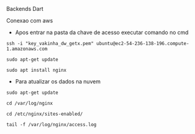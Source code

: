 Backends Dart


Conexao com aws
- Apos entrar na pasta da chave de acesso executar comando no cmd
```
ssh -i "key_vakinha_dw_getx.pem" ubuntu@ec2-54-236-138-196.compute-1.amazonaws.com
```
```
sudo apt-get update
```
```
sudo apt install nginx
```
- Para atualizar os dados na nuvem
```
sudo apt-get update
```
```
cd /var/log/nginx
```
```
cd /etc/nginx/sites-enabled/
```
```
tail -f /var/log/nginx/access.log
```